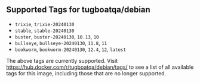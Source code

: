 ## Supported Tags for tugboatqa/debian

* `trixie`, `trixie-20240130`
* `stable`, `stable-20240130`
* `buster`, `buster-20240130`, `10.13`, `10`
* `bullseye`, `bullseye-20240130`, `11.8`, `11`
* `bookworm`, `bookworm-20240130`, `12.4`, `12`, `latest`

The above tags are currently supported. Visit https://hub.docker.com/r/tugboatqa/debian/tags/ to see a list of all available tags for this image, including those that are no longer supported.
